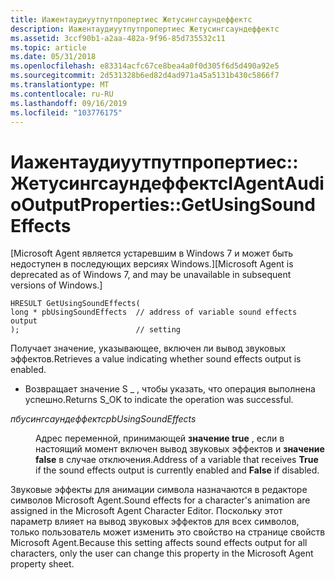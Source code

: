 ```yaml
---
title: Иажентаудиуутпутпропертиес Жетусингсаундеффектс
description: Иажентаудиуутпутпропертиес Жетусингсаундеффектс
ms.assetid: 3ccf90b1-a2aa-482a-9f96-85d735532c11
ms.topic: article
ms.date: 05/31/2018
ms.openlocfilehash: e83314acfc67ce8bea4a0f0d305f6d5d490a92e5
ms.sourcegitcommit: 2d531328b6ed82d4ad971a45a5131b430c5866f7
ms.translationtype: MT
ms.contentlocale: ru-RU
ms.lasthandoff: 09/16/2019
ms.locfileid: "103776175"
---
```

# <a name="iagentaudiooutputpropertiesgetusingsoundeffects"></a><span data-ttu-id="8486c-103">Иажентаудиуутпутпропертиес:: Жетусингсаундеффектс</span><span class="sxs-lookup"><span data-stu-id="8486c-103">IAgentAudioOutputProperties::GetUsingSoundEffects</span></span>

<span data-ttu-id="8486c-104">\[Microsoft Agent является устаревшим в Windows 7 и может быть недоступен в последующих версиях Windows.\]</span><span class="sxs-lookup"><span data-stu-id="8486c-104">\[Microsoft Agent is deprecated as of Windows 7, and may be unavailable in subsequent versions of Windows.\]</span></span>

``` syntax
HRESULT GetUsingSoundEffects(
long * pbUsingSoundEffects  // address of variable sound effects output 
);                          // setting 
```

<span data-ttu-id="8486c-105">Получает значение, указывающее, включен ли вывод звуковых эффектов.</span><span class="sxs-lookup"><span data-stu-id="8486c-105">Retrieves a value indicating whether sound effects output is enabled.</span></span>

-   <span data-ttu-id="8486c-106">Возвращает значение S \_ , чтобы указать, что операция выполнена успешно.</span><span class="sxs-lookup"><span data-stu-id="8486c-106">Returns S\_OK to indicate the operation was successful.</span></span>

<dl> <dt>

<span data-ttu-id="8486c-107"><span id="pbUsingSoundEffects"></span><span id="pbusingsoundeffects"></span><span id="PBUSINGSOUNDEFFECTS"></span>*пбусингсаундеффектс*</span><span class="sxs-lookup"><span data-stu-id="8486c-107"><span id="pbUsingSoundEffects"></span><span id="pbusingsoundeffects"></span><span id="PBUSINGSOUNDEFFECTS"></span>*pbUsingSoundEffects*</span></span>
</dt> <dd>

<span data-ttu-id="8486c-108">Адрес переменной, принимающей **значение true** , если в настоящий момент включен вывод звуковых эффектов и **значение false** в случае отключения.</span><span class="sxs-lookup"><span data-stu-id="8486c-108">Address of a variable that receives **True** if the sound effects output is currently enabled and **False** if disabled.</span></span>

</dd> </dl>

<span data-ttu-id="8486c-109">Звуковые эффекты для анимации символа назначаются в редакторе символов Microsoft Agent.</span><span class="sxs-lookup"><span data-stu-id="8486c-109">Sound effects for a character's animation are assigned in the Microsoft Agent Character Editor.</span></span> <span data-ttu-id="8486c-110">Поскольку этот параметр влияет на вывод звуковых эффектов для всех символов, только пользователь может изменить это свойство на странице свойств Microsoft Agent.</span><span class="sxs-lookup"><span data-stu-id="8486c-110">Because this setting affects sound effects output for all characters, only the user can change this property in the Microsoft Agent property sheet.</span></span>

 

 




